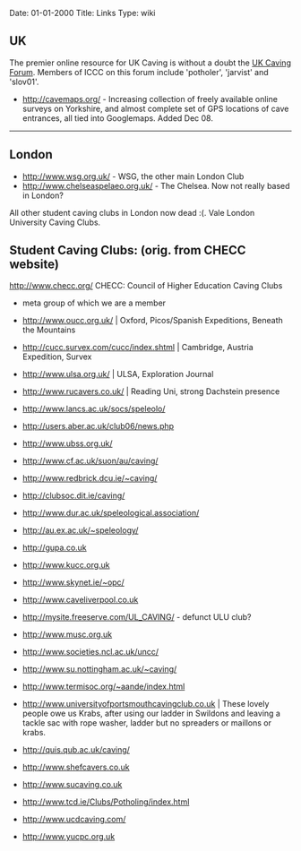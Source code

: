 Date: 01-01-2000
Title: Links
Type: wiki



UK
--

The premier online resource for UK Caving is without a doubt the [UK
Caving Forum](http://ukcaving.com/board/). Members of ICCC on
this forum include 'potholer', 'jarvist' and 'slov01'.





-   <http://cavemaps.org/> - Increasing collection of freely available
    online surveys on Yorkshire, and almost complete set of GPS
    locations of cave entrances, all tied into Googlemaps. Added Dec 08.





------------------------------------------------------------------------





London
------

-   <http://www.wsg.org.uk/> - WSG, the other main London Club
-   <http://www.chelseaspelaeo.org.uk/> - The Chelsea. Now not really
    based in London?

All other student caving clubs in London now dead :(. Vale London
University Caving Clubs.





Student Caving Clubs: (orig. from CHECC website)
------------------------------------------------

<http://www.checc.org/> CHECC: Council of Higher Education Caving Clubs
- meta group of which we are a member

-   <http://www.oucc.org.uk/> | Oxford, Picos/Spanish Expeditions,
    Beneath the Mountains
-   <http://cucc.survex.com/cucc/index.shtml> | Cambridge, Austria
    Expedition, Survex
-   <http://www.ulsa.org.uk/> | ULSA, Exploration Journal
-   <http://www.rucavers.co.uk/> | Reading Uni, strong Dachstein
    presence
-   <http://www.lancs.ac.uk/socs/speleolo/>
-   <http://users.aber.ac.uk/club06/news.php>
-   <http://www.ubss.org.uk/>
-   <http://www.cf.ac.uk/suon/au/caving/>
-   <http://www.redbrick.dcu.ie/~caving/>
-   <http://clubsoc.dit.ie/caving/>
-   <http://www.dur.ac.uk/speleological.association/>
-   <http://au.ex.ac.uk/~speleology/>
-   <http://gupa.co.uk>
-   <http://www.kucc.org.uk>
-   <http://www.skynet.ie/~opc/>
-   <http://www.caveliverpool.co.uk>
-   <http://mysite.freeserve.com/UL_CAVING/> - defunct ULU club?
-   <http://www.musc.org.uk>
-   <http://www.societies.ncl.ac.uk/uncc/>
-   <http://www.su.nottingham.ac.uk/~caving/>
-   <http://www.termisoc.org/~aande/index.html>
-   <http://www.universityofportsmouthcavingclub.co.uk> | These lovely
    people owe us Krabs, after using our ladder in Swildons and leaving
    a tackle sac with rope washer, ladder but no spreaders or maillons
    or krabs.
-   <http://quis.qub.ac.uk/caving/>
-   <http://www.shefcavers.co.uk>
-   <http://www.sucaving.co.uk>
-   <http://www.tcd.ie/Clubs/Potholing/index.html>
-   <http://www.ucdcaving.com/>
-   <http://www.yucpc.org.uk>
